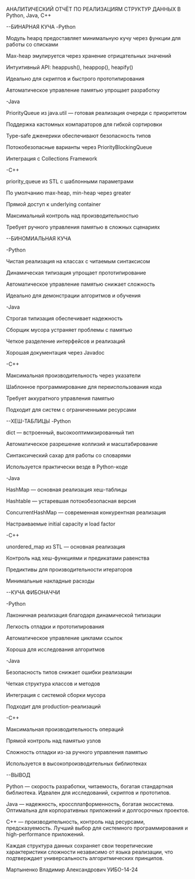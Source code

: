АНАЛИТИЧЕСКИЙ ОТЧЁТ ПО РЕАЛИЗАЦИЯМ СТРУКТУР ДАННЫХ В Python, Java, C++

--БИНАРНАЯ КУЧА
-Python

  Модуль heapq предоставляет минимальную кучу через функции для работы со списками
  
  Max-heap эмулируется через хранение отрицательных значений
  
  Интуитивный API: heappush(), heappop(), heapify()
  
  Идеально для скриптов и быстрого прототипирования
  
  Автоматическое управление памятью упрощает разработку

-Java

  PriorityQueue из java.util — готовая реализация очереди с приоритетом
  
  Поддержка кастомных компараторов для гибкой сортировки
  
  Type-safe дженерики обеспечивают безопасность типов
  
  Потокобезопасные варианты через PriorityBlockingQueue
  
  Интеграция с Collections Framework

-C++

  priority_queue из STL с шаблонными параметрами
  
  По умолчанию max-heap, min-heap через greater<T>
  
  Прямой доступ к underlying container
  
  Максимальный контроль над производительностью
  
  Требует ручного управления памятью в сложных сценариях

--БИНОМИАЛЬНАЯ КУЧА

-Python

  Чистая реализация на классах с читаемым синтаксисом
  
  Динамическая типизация упрощает прототипирование
  
  Автоматическое управление памятью снижает сложность
  
  Идеально для демонстрации алгоритмов и обучения

-Java

  Строгая типизация обеспечивает надежность
  
  Сборщик мусора устраняет проблемы с памятью
  
  Четкое разделение интерфейсов и реализаций
  
  Хорошая документация через Javadoc

-C++

  Максимальная производительность через указатели
  
  Шаблонное программирование для переиспользования кода
  
  Требует аккуратного управления памятью
  
  Подходит для систем с ограниченными ресурсами
  
--ХЕШ-ТАБЛИЦЫ
-Python

  dict — встроенный, высокооптимизированный тип
  
  Автоматическое разрешение коллизий и масштабирование
  
  Синтаксический сахар для работы со словарями
  
  Используется практически везде в Python-коде

-Java

  HashMap — основная реализация хеш-таблицы
  
  Hashtable — устаревшая потокобезопасная версия
  
  ConcurrentHashMap — современная конкурентная реализация
  
  Настраиваемые initial capacity и load factor

-C++

  unordered_map из STL — основная реализация
  
  Контроль над хеш-функциями и предикатами равенства
  
  Предиктивы для производительности итераторов
  
  Минимальные накладные расходы

--КУЧА ФИБОНАЧЧИ

-Python

  Лаконичная реализация благодаря динамической типизации
  
  Легкость отладки и прототипирования
  
  Автоматическое управление циклами ссылок
  
  Хороша для исследования алгоритмов

-Java
  
  Безопасность типов снижает ошибки реализации
  
  Четкая структура классов и методов
  
  Интеграция с системой сборки мусора
  
  Подходит для production-реализаций

-C++

  Максимальная производительность операций
  
  Прямой контроль над памятью узлов
  
  Сложность отладки из-за ручного управления памятью
  
  Используется в высокопроизводительных библиотеках

--ВЫВОД

  Python — скорость разработки, читаемость, богатая стандартная библиотека. Идеален для исследований, скриптов и прототипов.
  
  Java — надежность, кроссплатформенность, богатая экосистема. Оптимальна для корпоративных приложений и долгосрочных проектов.
  
  C++ — производительность, контроль над ресурсами, предсказуемость. Лучший выбор для системного программирования и high-performance приложений.
  
  Каждая структура данных сохраняет свои теоретические характеристики сложности независимо от языка реализации, что подтверждает универсальность алгоритмических принципов.

  Мартыненко Владимир Александрович УИБО-14-24
